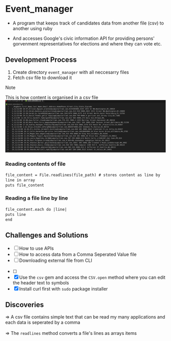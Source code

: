 # Event_manager

* A program that keeps track of candidates data from another file (csv) to another using ruby

* And accesses Google's civic information API for providing persons' gorvenment representatives for elections and where they can vote etc.

## Development Process

1. Create directory `event_manager` with all neccesarry files
2. Fetch csv file to download it

> [!NOTE]
> This is how content is organised in a csv file
> <img src="./screenshot/screenshot_of_csv_file.png"></img>

### Reading contents of file

```
file_content = File.readlines(file_path) # stores content as line by line in array
puts file_content
```

### Reading a file line by line
```
file_content.each do |line|
puts line
end
```

## Challenges and Solutions

- [ ] How to use APIs
- [ ] How to access data from a Comma Seperated Value file
- [ ] Downloading external file from CLI
<br></br>
- [ ]
- [x] Use the `csv` gem and access the `CSV.open` method where you can edit the header text to symbols
- [x] Install curl first with `sudo` package installer

## Discoveries

=> A csv file contains simple text that can be read my many applications and each data is seperated by a comma
<br></br>
=> The `readlines` method converts a file's lines as arrays items
